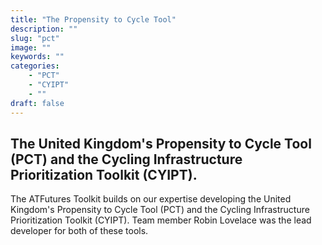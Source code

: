 ```yaml
---
title: "The Propensity to Cycle Tool"
description: ""
slug: "pct"
image: ""
keywords: ""
categories:
    - "PCT"
    - "CYIPT"
    - ""
draft: false
---
```



## The United Kingdom's Propensity to Cycle Tool (PCT) and the Cycling Infrastructure Prioritization Toolkit (CYIPT).

The ATFutures Toolkit builds on our expertise developing the United Kingdom's
Propensity to Cycle Tool (PCT) and the Cycling Infrastructure Prioritization
Toolkit (CYIPT). Team member Robin Lovelace was the lead developer for both of
these tools.

